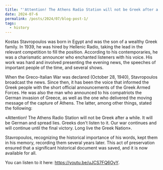 ```yaml
---
title: "'Attention! The Athens Radio Station will not be Greek after a while'"
date: 2024-07-6
permalink: /posts/2024/07/blog-post-1/
tags:
  - history
---
```


Kostas Stavropoulos was born in Egypt and was the son of a wealthy Greek family. In 1939, he was hired by Hellenic Radio, taking the lead in the relevant competition to fill the position. According to his contemporaries, he was a charismatic announcer who enchanted listeners with his voice. His work was hard and involved presenting the evening news, the speeches of important people of the time, and several shows.

When the Greco-Italian War was declared (October 28, 1940), Stavropoulos broadcast the news. Since then, it has been the voice that informed the Greek people with the short official announcements of the Greek Armed Forces. He was also the man who announced to his compatriots the German invasion of Greece, as well as the one who delivered the moving message of the capture of Athens. The latter, among other things, stated the following:

«Attention! The Athens Radio Station will not be Greek after a while. It will be German and spread lies. Greeks don't listen to it. Our war continues and will continue until the final victory. Long live the Greek Nation».

Stavropoulos, recognizing the historical importance of his words, kept them in his memory, recording them several years later. This act of preservation ensured that a significant historical document was saved, and it is now available for all.

You can listen to it here: https://youtu.be/uJCS7FQ6OyY.
